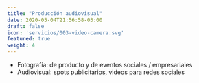 ```yaml
---
title: "Producción audiovisual"
date: 2020-05-04T21:56:58-03:00
draft: false
icon: 'servicios/003-video-camera.svg'
featured: true
weight: 4
---
```

- Fotografía: de producto y de eventos sociales / empresariales
- Audiovisual: spots publicitarios, videos para redes sociales

